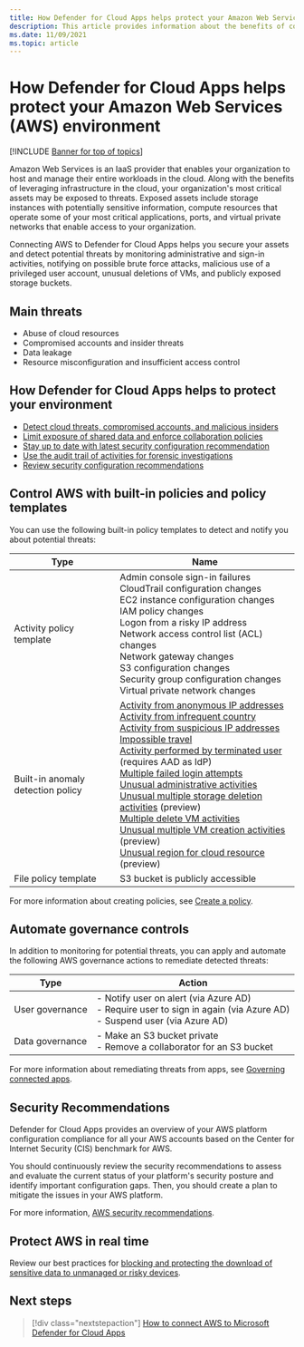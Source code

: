 ```yaml
---
title: How Defender for Cloud Apps helps protect your Amazon Web Services environment
description: This article provides information about the benefits of connecting your AWS app to Defender for Cloud Apps using the API connector for visibility and control over use.
ms.date: 11/09/2021
ms.topic: article
---
```

# How Defender for Cloud Apps helps protect your Amazon Web Services (AWS) environment

[!INCLUDE [Banner for top of topics](includes/banner.md)]

Amazon Web Services is an IaaS provider that enables your organization to host and manage their entire workloads in the cloud. Along with the benefits of leveraging infrastructure in the cloud, your organization's most critical assets may be exposed to threats. Exposed assets include storage instances with potentially sensitive information, compute resources that operate some of your most critical applications, ports, and virtual private networks that enable access to your organization.

Connecting AWS to Defender for Cloud Apps helps you secure your assets and detect potential threats by monitoring administrative and sign-in activities, notifying on possible brute force attacks, malicious use of a privileged user account, unusual deletions of VMs, and publicly exposed storage buckets.

## Main threats

- Abuse of cloud resources
- Compromised accounts and insider threats
- Data leakage
- Resource misconfiguration and insufficient access control

## How Defender for Cloud Apps helps to protect your environment

- [Detect cloud threats, compromised accounts, and malicious insiders](best-practices.md#detect-cloud-threats-compromised-accounts-malicious-insiders-and-ransomware)
- [Limit exposure of shared data and enforce collaboration policies](best-practices.md#limit-exposure-of-shared-data-and-enforce-collaboration-policies)
- [Stay up to date with latest security configuration recommendation](security-config-aws.md)
- [Use the audit trail of activities for forensic investigations](best-practices.md#use-the-audit-trail-of-activities-for-forensic-investigations)
- [Review security configuration recommendations](security-config-aws.md)

## Control AWS with built-in policies and policy templates

You can use the following built-in policy templates to detect and notify you about potential threats:

| Type | Name |
| ---- | ---- |
| Activity policy template | Admin console sign-in failures<br />CloudTrail configuration changes<br />EC2 instance configuration changes<br />IAM policy changes<br />Logon from a risky IP address<br />Network access control list (ACL) changes<br />Network gateway changes<br />S3 configuration changes<br />Security group configuration changes<br />Virtual private network changes |
| Built-in anomaly detection policy | [Activity from anonymous IP addresses](anomaly-detection-policy.md#activity-from-anonymous-ip-addresses)<br />[Activity from infrequent country](anomaly-detection-policy.md#activity-from-infrequent-country)<br />[Activity from suspicious IP addresses](anomaly-detection-policy.md#activity-from-suspicious-ip-addresses)<br />[Impossible travel](anomaly-detection-policy.md#impossible-travel)<br />[Activity performed by terminated user](anomaly-detection-policy.md#activity-performed-by-terminated-user) (requires AAD as IdP)<br />[Multiple failed login attempts](anomaly-detection-policy.md#multiple-failed-login-attempts)<br />[Unusual administrative activities](anomaly-detection-policy.md#unusual-activities-by-user)<br />[Unusual multiple storage deletion activities](anomaly-detection-policy.md#unusual-activities-by-user) (preview)<br />[Multiple delete VM activities](anomaly-detection-policy.md#multiple-delete-vm-activities)<br />[Unusual multiple VM creation activities](anomaly-detection-policy.md#unusual-activities-by-user) (preview)<br />[Unusual region for cloud resource](anomaly-detection-policy.md#unusual-activities-by-user) (preview) |
| File policy template | S3 bucket is publicly accessible |

For more information about creating policies, see [Create a policy](control-cloud-apps-with-policies.md#create-a-policy).

## Automate governance controls

In addition to monitoring for potential threats, you can apply and automate the following AWS governance actions to remediate detected threats:

| Type | Action |
| ---- | ---- |
| User governance | - Notify user on alert (via Azure AD)<br />- Require user to sign in again (via Azure AD)<br />- Suspend user (via Azure AD) |
| Data governance | - Make an S3 bucket private<br />- Remove a collaborator for an S3 bucket |

For more information about remediating threats from apps, see [Governing connected apps](governance-actions.md).

## Security Recommendations

Defender for Cloud Apps provides an overview of your AWS platform configuration compliance for all your AWS accounts based on the Center for Internet Security (CIS) benchmark for AWS.

You should continuously review the security recommendations to assess and evaluate the current status of your platform's security posture and identify important configuration gaps. Then, you should create a plan to mitigate the issues in your AWS platform.

For more information, [AWS security recommendations](security-config-aws.md).

## Protect AWS in real time

Review our best practices for [blocking and protecting the download of sensitive data to unmanaged or risky devices](best-practices.md#block-and-protect-download-of-sensitive-data-to-unmanaged-or-risky-devices).

## Next steps

> [!div class="nextstepaction"]
> [How to connect AWS to Microsoft Defender for Cloud Apps](connect-aws-to-microsoft-cloud-app-security.md)

